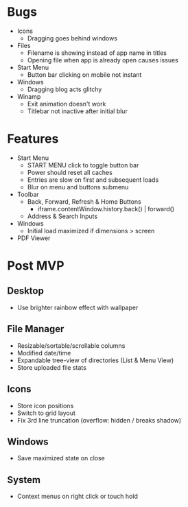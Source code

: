 # Bugs

- Icons
  - Dragging goes behind windows
- Files
  - Filename is showing instead of app name in titles
  - Opening file when app is already open causes issues
- Start Menu
  - Button bar clicking on mobile not instant
- Windows
  - Dragging blog acts glitchy
- Winamp
  - Exit animation doesn't work
  - Titlebar not inactive after initial blur

# Features

- Start Menu
  - START MENU click to toggle button bar
  - Power should reset all caches
  - Entries are slow on first and subsequent loads
  - Blur on menu and buttons submenu
- Toolbar
  - Back, Forward, Refresh & Home Buttons
    - iframe.contentWindow.history.back() | forward()
  - Address & Search Inputs
- Windows
  - Initial load maximized if dimensions > screen
- PDF Viewer

# Post MVP

## Desktop

- Use brighter rainbow effect with wallpaper

## File Manager

- Resizable/sortable/scrollable columns
- Modified date/time
- Expandable tree-view of directories (List & Menu View)
- Store uploaded file stats

## Icons

- Store icon positions
- Switch to grid layout
- Fix 3rd line truncation (overflow: hidden / breaks shadow)

## Windows

- Save maximized state on close

## System

- Context menus on right click or touch hold
